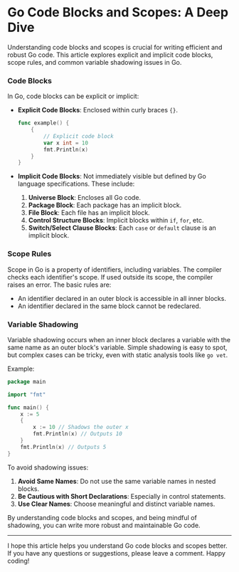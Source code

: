 # Go Code Blocks and Scopes: A Deep Dive

Understanding code blocks and scopes is crucial for writing efficient and robust Go code. This article explores explicit and implicit code blocks, scope rules, and common variable shadowing issues in Go.

### Code Blocks
In Go, code blocks can be explicit or implicit:

- **Explicit Code Blocks**: Enclosed within curly braces `{}`.
  ```go
  func example() {
      {
          // Explicit code block
          var x int = 10
          fmt.Println(x)
      }
  }
  ```

- **Implicit Code Blocks**: Not immediately visible but defined by Go language specifications. These include:
  1. **Universe Block**: Encloses all Go code.
  2. **Package Block**: Each package has an implicit block.
  3. **File Block**: Each file has an implicit block.
  4. **Control Structure Blocks**: Implicit blocks within `if`, `for`, etc.
  5. **Switch/Select Clause Blocks**: Each `case` or `default` clause is an implicit block.

### Scope Rules
Scope in Go is a property of identifiers, including variables. The compiler checks each identifier's scope. If used outside its scope, the compiler raises an error. The basic rules are:

- An identifier declared in an outer block is accessible in all inner blocks.
- An identifier declared in the same block cannot be redeclared.

### Variable Shadowing
Variable shadowing occurs when an inner block declares a variable with the same name as an outer block's variable. Simple shadowing is easy to spot, but complex cases can be tricky, even with static analysis tools like `go vet`.

Example:
```go
package main

import "fmt"

func main() {
    x := 5
    {
        x := 10 // Shadows the outer x
        fmt.Println(x) // Outputs 10
    }
    fmt.Println(x) // Outputs 5
}
```

To avoid shadowing issues:
1. **Avoid Same Names**: Do not use the same variable names in nested blocks.
2. **Be Cautious with Short Declarations**: Especially in control statements.
3. **Use Clear Names**: Choose meaningful and distinct variable names.

By understanding code blocks and scopes, and being mindful of shadowing, you can write more robust and maintainable Go code.

---

I hope this article helps you understand Go code blocks and scopes better. If you have any questions or suggestions, please leave a comment. Happy coding!
